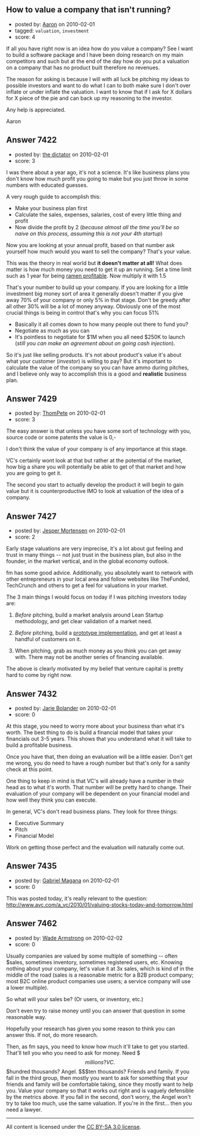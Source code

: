 ## How to value a company that isn't running?

- posted by: [Aaron](https://stackexchange.com/users/-1/2341-aaron) on 2010-02-01
- tagged: `valuation`, `investment`
- score: 4

If all you have right now is an idea how do you value a company?  See I want to build a software package and I have been doing research on my main competitors and such but at the end of the day how do you put a valuation on a company that has no product built therefore no revenues.

The reason for asking is because I will with all luck be pitching my ideas to possible investors and want to do what I can to both make sure I don't over inflate or under inflate the valuation.  I want to know that if I ask for X dollars for X piece of the pie and can back  up my reasoning to the investor.

Any help is appreciated.

Aaron


## Answer 7422

- posted by: [the dictator](https://stackexchange.com/users/-1/473-the-dictator) on 2010-02-01
- score: 3

<p>I was there about a year ago, it's not a science. It's like business plans you don't know how much profit you going to make but you just throw in some numbers with educated guesses.</p>

<p>A very rough guide to accomplish this:</p>

<ul>
<li>Make your business plan first</li>
<li>Calculate the sales, expenses, salaries, cost of every little thing and profit</li>
<li>Now divide the profit by 2 (<em>because almost all the time you'll be so naive on this process, assuming this is not your 4th startup</em>)</li>
</ul>

<p>Now you are looking at your annual profit, based on that number ask yourself how much would you want to sell the company? That's your value. </p>

<p>This was the theory in real world but <strong>it doesn't matter at all!</strong> What does matter is how much money you need to get it up an running. Set a time limit such as 1 year for being <a href="http://www.paulgraham.com/ramenprofitable.html" rel="nofollow">ramen profitable</a>. Now multiply it with 1.5</p>

<p>That's your number to build up your company. If you are looking for a little investment big money sort of area it generally doesn't matter if you give away 70% of your company or only 5% in that stage. Don't be greedy after all other 30% will be a lot of money anyway. Obviously one of the most crucial things is being in control that's why you can focus 51%</p>

<ul>
<li>Basically it all comes down to how many people out there to fund you?</li>
<li>Negotiate as much as you can</li>
<li>It's pointless to negotiate for $1M when you all need $250K to launch (<em>still you can make an agreement about on going cash injection</em>). </li>
</ul>

<p>So it's just like selling products. It's not about product's value it's about what your customer (<em>investor</em>) is willing to pay? But it's important to calculate the value of the company so you can have ammo during pitches, and I believe only way to accomplish this is a good and <strong>realistic</strong> business plan.</p>



## Answer 7429

- posted by: [ThomPete](https://stackexchange.com/users/-1/1186-thompete) on 2010-02-01
- score: 3

The easy answer is that unless you have some sort of technology with you, source code or some patents the value is 0,-

I don't think the value of your company is of any importance at this stage. 

VC's certainly wont look at that but rather at the potential of the market, how big a share you will potentially be able to get of that market and how you are going to get it.

The second you start to actually develop the product it will begin to gain value but it is counterproductive IMO to look at valuation of the idea of a company.


## Answer 7427

- posted by: [Jesper Mortensen](https://stackexchange.com/users/-1/1261-jesper-mortensen) on 2010-02-01
- score: 2

<p>Early stage valuations are very imprecise, it's a lot about gut feeling and trust in many things -- not just trust in the business plan, but also in the founder, in the market vertical, and in the global economy outlook.</p>

<p>fm has some good advice. Additionally, you absolutely want to network with other entrepreneurs in your local area and follow websites like TheFunded, TechCrunch and others to get a feel for valuations in your market.</p>

<p>The 3 main things I would focus on today if I was pitching investors today are:</p>

<ol>
<li><p><em>Before</em> pitching, build a market analysis around Lean Startup methodology, and get clear validation of a market need.</p></li>
<li><p><em>Before</em> pitching, build a <a href="http://www.startuplessonslearned.com/2009/08/minimum-viable-product-guide.html" rel="nofollow">prototype implementation</a>, and get at least a handful of customers on it.</p></li>
<li><p>When pitching, grab as much money as you think you can get away with. There may not be another series of financing available.</p></li>
</ol>

<p>The above is clearly motivated by my belief that venture capital is pretty hard to come by right now.</p>



## Answer 7432

- posted by: [Jarie Bolander](https://stackexchange.com/users/-1/585-jarie-bolander) on 2010-02-01
- score: 0

At this stage, you need to worry more about your business than what it's worth. The best thing to do is build a financial model that takes your financials out 3-5 years. This shows that you understand what it will take to build a profitable business.

Once you have that, then doing an evaluation will be a little easier. Don't get me wrong, you do need to have a rough number but that's only for a sanity check at this point.

One thing to keep in mind is that VC's will already have a number in their head as to what it's worth. That number will be pretty hard to change. Their evaluation of your company will be dependent on your financial model and how well they think you can execute.

In general, VC's don't read business plans. They look for three things:

 - Executive Summary
 - Pitch
 - Financial Model

Work on getting those perfect and the evaluation will naturally come out.


## Answer 7435

- posted by: [Gabriel Magana](https://stackexchange.com/users/-1/1158-gabriel-magana) on 2010-02-01
- score: 0

This was posted today, it's really relevant to the question:  <http://www.avc.com/a_vc/2010/01/valuing-stocks-today-and-tomorrow.html>


## Answer 7462

- posted by: [Wade Armstrong](https://stackexchange.com/users/-1/2229-wade-armstrong) on 2010-02-02
- score: 0

Usually companies are valued by some multiple of something -- often $sales, sometimes inventory, sometimes registered users, etc. Knowing nothing about your company, let's value it at 3x sales, which is kind of in the middle of the road (sales is a reasonable metric for a B2B product company; most B2C online product companies use users; a service company will use a lower multiple). 

So what will your sales be? (Or users, or inventory, etc.)

Don't even try to raise money until you can answer that question in some reasonable way.

Hopefully your research has given you some reason to think you can answer this. If not, do more research.

Then, as fm says, you need to know how much it'll take to get you started. That'll tell you who you need to ask for money. Need $$$millions? VC. $$$hundred thousands? Angel. $$$ten thousands? Friends and family. If you fall in the third group, then mostly you want to ask for something that your friends and family will be comfortable taking, since they mostly want to help you. Value your company so that it works out right and is vaguely defensible by the metrics above. If you fall in the second, don't worry, the Angel won't try to take too much, use the same valuation. If you're in the first... then you need a lawyer.



---

All content is licensed under the [CC BY-SA 3.0 license](https://creativecommons.org/licenses/by-sa/3.0/).
